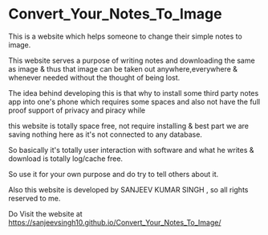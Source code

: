 # Convert_Your_Notes_To_Image

This is a website which helps someone to change their simple notes to image.

This website serves a purpose of writing notes and downloading the same as image & thus that image can be taken out anywhere,everywhere & whenever needed without the thought of being lost.

The idea behind developing this is that why to install some third party notes app into one's phone which requires some spaces and also not have the full proof support of privacy and piracy while 

this website is totally space free, not require installing & best part we are saving nothing here as it's not connected to any database.

So basically it's totally user interaction with software and what he writes & download is totally log/cache free.

So use it for your own purpose and do try to tell others about it.

Also this website is developed by SANJEEV KUMAR SINGH , so all rights reserved to me.

Do Visit the website at https://sanjeevsingh10.github.io/Convert_Your_Notes_To_Image/
